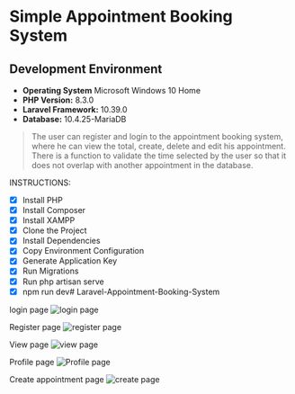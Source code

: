 # Simple Appointment Booking System

## Development Environment
- **Operating System** Microsoft Windows 10 Home
- **PHP Version:**  8.3.0
- **Laravel Framework:** 10.39.0
- **Database:** 10.4.25-MariaDB

>The user can register and login to the appointment booking system, where he can view the total, create, delete and edit his appointment. There is a function to validate the time selected by the user so that it does not overlap with another appointment in the database.

INSTRUCTIONS: 

- [x] Install PHP
- [x] Install Composer
- [x] Install XAMPP
- [x] Clone the Project
- [x] Install Dependencies
- [x] Copy Environment Configuration
- [x] Generate Application Key
- [x] Run Migrations
- [x] Run php artisan serve
- [x] npm run dev# Laravel-Appointment-Booking-System

login page 
![login page](https://github.com/PantelisAl/Laravel-Appointment-Booking-System/assets/101713234/d16c5a98-9cae-4586-a977-f25e85c9c159)

Register page
![register page](https://github.com/PantelisAl/Laravel-Appointment-Booking-System/assets/101713234/d3518b82-168b-44aa-9350-8c0380db449a)

View page
![view page](https://github.com/PantelisAl/Laravel-Appointment-Booking-System/assets/101713234/70ed27b4-61b6-483c-bb00-d2a037b8337e)

Profile page
![Profile page](https://github.com/PantelisAl/Laravel-Appointment-Booking-System/assets/101713234/08551584-a2e7-46f6-8a28-793dc23677e2)

Create appointment page
![create page](https://github.com/PantelisAl/Laravel-Appointment-Booking-System/assets/101713234/418e36a7-e3e8-437e-8d79-80ef3ef03805)
